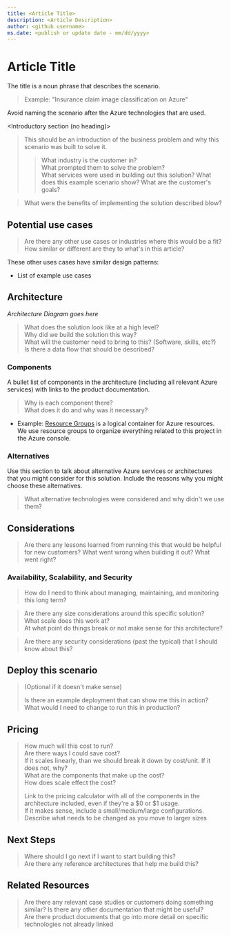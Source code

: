 ```yaml
---
title: <Article Title>
description: <Article Description>
author: <github username>
ms.date: <publish or update date - mm/dd/yyyy>
---
```

# Article Title

The title is a noun phrase that describes the scenario.

> Example: "Insurance claim image classification on Azure"

Avoid naming the scenario after the Azure technologies that are used.

<Introductory section (no heading)>

> This should be an introduction of the business problem and why this scenario was built to solve it.
>> What industry is the customer in?  
>> What prompted them to solve the problem?  
>> What services were used in building out this solution?
>> What does this example scenario show? What are the customer's goals?  

> What were the benefits of implementing the solution described blow?

## Potential use cases

> Are there any other use cases or industries where this would be a fit?  
> How similar or different are they to what's in this article?

These other uses cases have similar design patterns:

* List of example use cases

## Architecture

*Architecture Diagram goes here*

> What does the solution look like at a high level?  
> Why did we build the solution this way?  
> What will the customer need to bring to this?  (Software, skills, etc?)  
> Is there a data flow that should be described?

### Components

A bullet list of components in the architecture (including all relevant Azure services) with links to the product documentation.

> Why is each component there?  
> What does it do and why was it necessary?

* Example: [Resource Groups][resource-groups] is a logical container for Azure resources.  We use resource groups to organize everything related to this project in the Azure console.

### Alternatives

Use this section to talk about alternative Azure services or architectures that you might consider for this solution. Include the reasons why you might choose these alternatives.

> What alternative technologies were considered and why didn't we use them?

## Considerations

> Are there any lessons learned from running this that would be helpful for new customers?  What went wrong when building it out?  What went right?

### Availability, Scalability, and Security

> How do I need to think about managing, maintaining, and monitoring this long term?

> Are there any size considerations around this specific solution?  
> What scale does this work at?  
> At what point do things break or not make sense for this architecture?

> Are there any security considerations (past the typical) that I should know about this?

## Deploy this scenario


> (Optional if it doesn't make sense)
>
> Is there an example deployment that can show me this in action?  What would I need to change to run this in production?

## Pricing

> How much will this cost to run?  
> Are there ways I could save cost?  
> If it scales linearly, than we should break it down by cost/unit.  If it does not, why?  
> What are the components that make up the cost?  
> How does scale effect the cost?
> 
> Link to the pricing calculator with all of the components in the architecture included, even if they're a $0 or $1 usage.  
> If it makes sense, include a small/medium/large configurations.  Describe what needs to be changed as you move to larger sizes

## Next Steps

> Where should I go next if I want to start building this?  
> Are there any reference architectures that help me build this?

## Related Resources

> Are there any relevant case studies or customers doing something similar?
> Is there any other documentation that might be useful?  
> Are there product documents that go into more detail on specific technologies not already linked


<!-- links -->
[calculator]: https://azure.com/e/
[availability]: /azure/architecture/checklist/availability
[resource-groups]: /azure/azure-resource-manager/resource-group-overview
[resiliency]: /azure/architecture/resiliency/
[security]: /azure/security/
[scalability]: /azure/architecture/checklist/scalability
